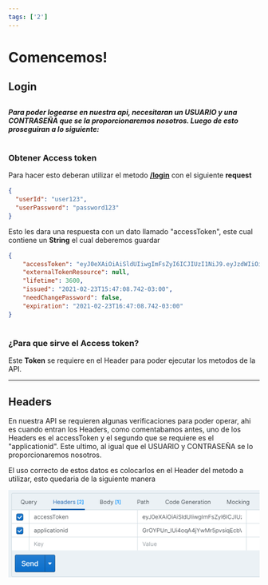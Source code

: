 ```yaml
---
tags: ['2']
---
```


# Comencemos!

## Login

## 

##### Para poder logearse en nuestra api, necesitaran un USUARIO y una CONTRASEÑA que se la proporcionaremos nosotros. Luego de esto proseguiran a lo siguiente:

# 

### Obtener Access token

Para hacer esto deberan utilizar el metodo **[/login](https://santi-bruno.stoplight.io/docs/test1/swagger.yaml/paths/~1login/post)** con el siguiente **request**

```json
{
  "userId": "user123",
  "userPassword": "password123"
}

```

Esto les dara una respuesta con un dato llamado "accessToken", este cual contiene un **String** el cual deberemos guardar

```json
{
    "accessToken": "eyJ0eXAiOiAiSldUIiwgImFsZyI6ICJIUzI1NiJ9.eyJzdWIiOiAiMzI0NjM3RDZDQkEwMTJERTdBMjQiLCAiZXhwIjogIjIwMjEtMDItMjNUMTY6NDc6MDguNzQyLTAzOjAwIn0.VGb-w4ixeODDZD6I3k0vIGsR4dUXj9KzZTsLwm2-SMY",
    "externalTokenResource": null,
    "lifetime": 3600,
    "issued": "2021-02-23T15:47:08.742-03:00",
    "needChangePassword": false,
    "expiration": "2021-02-23T16:47:08.742-03:00"
}

```

# 

### ¿Para que sirve el Access token?

Este **Token** se requiere en el Header para poder ejecutar los metodos de la API.

* * *

## Headers

En nuestra API se requieren algunas verificaciones para poder operar, ahi es cuando entran los Headers, como comentabamos antes, uno de los Headers es el accessToken y el segundo que se requiere es el "applicationid". Este ultimo, al igual que el USUARIO y CONTRASEÑA se lo proporcionaremos nosotros.

El uso correcto de estos datos es colocarlos en el Header del metodo a utilizar, esto quedaria de la siguiente manera

![](../../assets/images/ejemploHeader.png)
